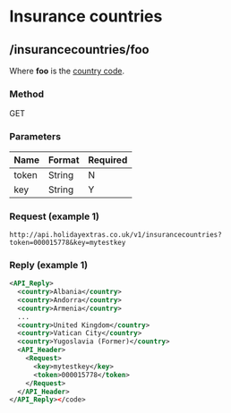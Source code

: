 # Insurance countries





## /insurancecountries/foo

Where **foo** is the [ country code](hxapi/insurance ).



### Method

GET



### Parameters

 | Name  | Format | Required | 
 | ----  | ------ | -------- | 
 | token | String | N        | 
 | key   | String | Y        | 




### Request (example 1)

```
http://api.holidayextras.co.uk/v1/insurancecountries?token=000015778&key=mytestkey
```










### Reply (example 1)

```xml
<API_Reply>
  <country>Albania</country>
  <country>Andorra</country>
  <country>Armenia</country>
  ...
  <country>United Kingdom</country>
  <country>Vatican City</country>
  <country>Yugoslavia (Former)</country>
  <API_Header>
    <Request>
      <key>mytestkey</key>
      <token>000015778</token>
    </Request>
  </API_Header>
</API_Reply></code>
